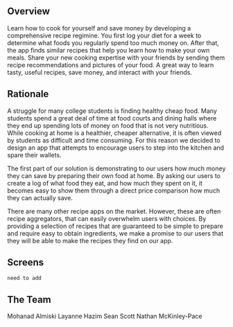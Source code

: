## Overview

Learn how to cook for yourself and save money by developing a comprehensive recipe regimine. You first log your diet for a week to determine what foods you regularly spend too much money on. After that, the app finds similar recipes that help you learn how to make your own meals. Share your new cooking expertise with your friends by sending them recipe recommendations and pictures of your food. A great way to learn tasty, useful recipes, save money, and interact with your friends.

## Rationale

A struggle for many college students is finding healthy cheap food. Many students spend a great deal of time at food courts and dining halls where they end up spending lots of money on food that is not very nutritious. While cooking at home is a healthier, cheaper alternative, it is often viewed by students as difficult and time consuming. For this reason we decided to design an app that attempts to encourage users to step into the kitchen and spare their wallets. 

The first part of our solution is demonstrating to our users how much money they can save by preparing their own food at home. By asking our users to create a log of what food they eat, and how much they spent on it, it becomes easy to show them through a direct price comparison how much they can actually save. 

There are many other recipe apps on the market. However, these are often recipe aggregators, that can easily overwhelm users with choices. By providing a selection of recipes that are guaranteed to be simple to prepare and require easy to obtain ingredients, we make a promise to our users that they will be able to make the recipes they find on our app. 

## Screens

```
need to add
```

## The Team

Mohanad Almiski
Layanne Hazim
Sean Scott
Nathan McKinley-Pace